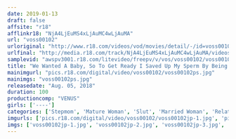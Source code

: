 ```yaml
---
date: 2019-01-13
draft: false
affsite: "r18"
afflinkr18: "NjA4LjEuMS4xLjAuMC4wLjAuMA"
url: "voss00102"
urloriginal: "http://www.r18.com/videos/vod/movies/detail/-/id=voss00102"
urlfinal: "http://media.r18.com/track/NjA4LjEuMS4xLjAuMC4wLjAuMA/videos/vod/movies/detail/-/id=voss00102"
samplevid: "awspv3001.r18.com/litevideo/freepv/v/vos/voss00102/voss00102_dmb_w.mp4"
title: "We Wanted A Baby, So To Get Ready I Saved Up My Sperm By Being Celibate For A Month, And Then Out Of Nowhere The Bride's Mother Swooped In And Stole My Semen! We Decided That Tonight Would Be The Night That I Would Get My Pregnancy Fetish Wife Pregnant And My Cock Was Pumped And Ecstatic And Ready, But The Moment She Saw My Rock Hard Dick, My Mother-In-Law Jumped On Me And Slid Her Dripping Wet Pussy On To Me For A Creampie Fuck Fest! So In The End, My Wife Will Never Get Pregnant! 8"
mainimgurl: "pics.r18.com/digital/video/voss00102/voss00102ps.jpg"
mainimgs: "voss00102ps.jpg"
releasedate: "Aug. 05, 2018"
duration: 100
productioncomp: "VENUS"
girls: ['----']
categories: ['Stepmom', 'Mature Woman', 'Slut', 'Married Woman', 'Relatives', 'Creampie', 'Hi-Def']
imgurls: ['pics.r18.com/digital/video/voss00102/voss00102jp-1.jpg', 'pics.r18.com/digital/video/voss00102/voss00102jp-2.jpg', 'pics.r18.com/digital/video/voss00102/voss00102jp-3.jpg', 'pics.r18.com/digital/video/voss00102/voss00102jp-4.jpg', 'pics.r18.com/digital/video/voss00102/voss00102jp-5.jpg', 'pics.r18.com/digital/video/voss00102/voss00102jp-6.jpg', 'pics.r18.com/digital/video/voss00102/voss00102jp-7.jpg', 'pics.r18.com/digital/video/voss00102/voss00102jp-8.jpg', 'pics.r18.com/digital/video/voss00102/voss00102jp-9.jpg', 'pics.r18.com/digital/video/voss00102/voss00102jp-10.jpg', 'pics.r18.com/digital/video/voss00102/voss00102jp-11.jpg', 'pics.r18.com/digital/video/voss00102/voss00102jp-12.jpg', 'pics.r18.com/digital/video/voss00102/voss00102jp-13.jpg', 'pics.r18.com/digital/video/voss00102/voss00102jp-14.jpg', 'pics.r18.com/digital/video/voss00102/voss00102jp-15.jpg', 'pics.r18.com/digital/video/voss00102/voss00102jp-16.jpg', 'pics.r18.com/digital/video/voss00102/voss00102jp-17.jpg', 'pics.r18.com/digital/video/voss00102/voss00102jp-18.jpg', 'pics.r18.com/digital/video/voss00102/voss00102jp-19.jpg', 'pics.r18.com/digital/video/voss00102/voss00102jp-20.jpg']
imgs: ['voss00102jp-1.jpg', 'voss00102jp-2.jpg', 'voss00102jp-3.jpg', 'voss00102jp-4.jpg', 'voss00102jp-5.jpg', 'voss00102jp-6.jpg', 'voss00102jp-7.jpg', 'voss00102jp-8.jpg', 'voss00102jp-9.jpg', 'voss00102jp-10.jpg', 'voss00102jp-11.jpg', 'voss00102jp-12.jpg', 'voss00102jp-13.jpg', 'voss00102jp-14.jpg', 'voss00102jp-15.jpg', 'voss00102jp-16.jpg', 'voss00102jp-17.jpg', 'voss00102jp-18.jpg', 'voss00102jp-19.jpg', 'voss00102jp-20.jpg']
---
```

